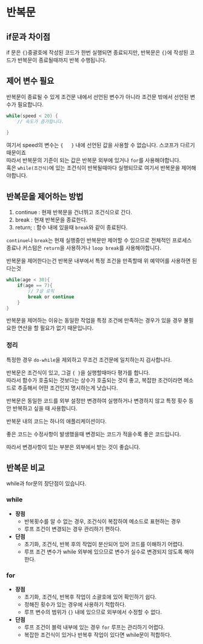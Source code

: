 # 반복문

## if문과 차이점
if 문은 `{}`중괄호에 작성된 코드가 한번 실행되면 종료되지만,
반복문은 `{}`에 작성된 코드가 반복문이 종료될때까지 반복 수행됩니다.

## 제어 변수 필요
반복문이 종료될 수 있게 조건문 내에서 선언된 변수가 아니라 조건문 밖에서 선언된 변수가 필요합니다.

```Java
while(speed < 20) {
    // 속도가 증가합니다.
    
}
```  
여기서 speed의 변수는 `{   }` 내에 선언된 값을 사용할 수 없습니다. 스코프가 다르기 때문이죠  
따라서 반복문의 기준이 되는 값은 반복문 외부에 있거나 `for`를 사용해야합니다.  
혹은 `while(조건식)`에 있는 조건식이 반복될때마다 실행되므로 여기서 반복문을 제어해야합니다.

## 반복문을 제어하는 방법
1. continue : 현재 반복문을 건너뛰고 조건식으로 간다.
2. break : 현재 반복문을 종료한다.
3. return; : 함수 내에 있을때 `break`와 같이 종료된다.

`continue`나 `break`는 현재 실행중인 반복문만 제어할 수 있으므로
전체적인 프로세스 종료나 커스텀은 `return`을 사용하거나 `loop break`를 사용해야합니다.

반복문을 제어한다는건 반복문 내부에서 특정 조건을 만족할때 위 예약어를 사용하면 된다는것
```Java
while(age < 30){
    if(age == 7){
        // 7살 로직
        break or continue
    }
}
```

반복문을 제어하는 이유는 동일한 작업을 특정 조건에 만족하는 경우가 있을 경우 불필요한 연산을 할 필요가 없기 때문입니다.

### 정리
특정한 경우 `do-while`을 제외하고 무조건 조건문에 일치하는지 검사합니다.

반복문은 조건식이 있고, 그걸 `{ }`을 실행할때마다 평가를 합니다.  
따라서 함수가 호출되는 것보다는 상수가 호출되는 것이 좋고, 복잡한 조건이라면 메소드로 추출해서 어떤 조건인지 명시하는게 낫습니다.

반복문은 동일한 코드를 외부 설정만 변경하여 실행하거나 변경하지 않고 특정 횟수 동안 반복하고 싶을 때 사용합니다.

반복문 내의 코드는 하나의 애플리케이션이다.

좋은 코드는 수정사항이 발생했을때 변경되는 코드가 적을수록 좋은 코드입니다.

따라서 변경사항이 있는 부분은 외부에서 받는 것이 좋습니다.

## 반복문 비교
while과 for문의 장단점이 있습니다.

### while
+ **장점**
    + 반복횟수를 알 수 없는 경우, 조건식이 복잡하여 메소드로 표현하는 경우
    + 루프 조건이 변경되는 경우 관리하기 편하다.
+ **단점**
    + 초기화, 조건식, 반복 후의 작업이 분산되어 있어 코드를 이해하기 어렵다.
    + 루프 조건 변수가 while 외부에 있으므로 변수가 실수로 변경되지 않도록 해야한다.

### for
+ **장점**
    + 초기화, 조건식, 반복후 작업이 소괄호에 있어 확인하기 쉽다.
    + 정해진 횟수가 있는 경우에 사용하기 적합하다.
    + 루프 변수의 범위가 `{}` 내에 있으므로 외부에서 수정할 수 없다.
+ **단점**
    + 루프 조건이 블럭 내부에 있는 경우 `for` 루프는 관리하기 어렵다.
    + 복잡한 조건식이 있거나 반복후 작업이 있다면 while문이 적합하다.